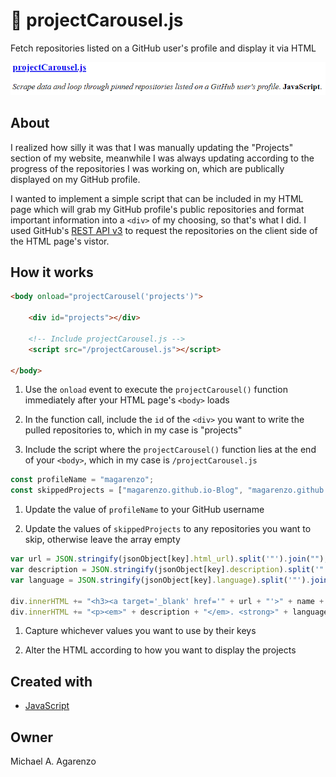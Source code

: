 # &#127904; projectCarousel.js

Fetch repositories listed on a GitHub user's profile and display it via HTML

![Screenshot of projectCarousel.js in action](projectCarousel.PNG)

## About

I realized how silly it was that I was manually updating the "Projects" section of my website, meanwhile I was always updating according to the progress of the repositories I was working on, which are publically displayed on my GitHub profile.

I wanted to implement a simple script that can be included in my HTML page which will grab my GitHub profile's public repositories and format important information into a `<div>` of my choosing, so that's what I did. I used GitHub's [REST API v3](https://developer.github.com/v3/) to request the repositories on the client side of the HTML page's vistor.

## How it works

```html
<body onload="projectCarousel('projects')">

    <div id="projects"></div>

    <!-- Include projectCarousel.js -->
    <script src="/projectCarousel.js"></script>

</body>
```

1. Use the `onload` event to execute the `projectCarousel()` function immediately after your HTML page's `<body>` loads

2. In the function call, include the `id` of the `<div>` you want to write the pulled repositories to, which in my case is "projects"

3. Include the script where the `projectCarousel()` function lies at the end of your `<body>`, which in my case is `/projectCarousel.js`

```javascript
const profileName = "magarenzo";
const skippedProjects = ["magarenzo.github.io-Blog", "magarenzo.github.io-Old"];
```

1. Update the value of `profileName` to your GitHub username

2. Update the values of `skippedProjects` to any repositories you want to skip, otherwise leave the array empty

```javascript
var url = JSON.stringify(jsonObject[key].html_url).split('"').join("");
var description = JSON.stringify(jsonObject[key].description).split('"').join("");
var language = JSON.stringify(jsonObject[key].language).split('"').join("");

div.innerHTML += "<h3><a target='_blank' href='" + url + "'>" + name + "</a></h3>";
div.innerHTML += "<p><em>" + description + "</em>. <strong>" + language + "</strong>.</p><br>";
```

1. Capture whichever values you want to use by their keys

2. Alter the HTML according to how you want to display the projects

## Created with

* [JavaScript](https://www.javascript.com/)

## Owner

Michael A. Agarenzo
